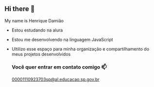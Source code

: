 ## Hi there 👋

My name is Henrique Damião

- Estou estudando na alura
- Estou me desenvolvendo na linguagem JavaScript
- Ultilizo esse espaço para minha organização e compartilhamento do meus projetos desenvolvidos

  ### Você quer entrar em contato comigo 📫

  00001110923703sp@al.educacao.sp.gov.br
